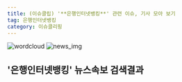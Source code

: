 ```yaml
---
title: (이슈클립) '**은행인터넷뱅킹**' 관련 이슈, 기사 모아 보기
tag: 은행인터넷뱅킹
category: 이슈클리핑
---
```

![wordcloud](https://s3.ap-northeast-2.amazonaws.com/lyrics101-wordcloud/2018-09-22-1537571704.png)
![news_img](https://user-images.githubusercontent.com/42597476/44507050-1206f400-a6e4-11e8-8d98-7ffbfebb353f.png)
## **'**은행인터넷뱅킹**'** 뉴스속보 검색결과

